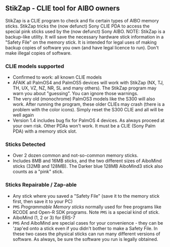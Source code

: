 ## StikZap - CLIE tool for AIBO owners

StikZap is a CLIE program to check and fix certain types of AIBO memory sticks. StikZap tricks the (now defunct) Sony CLIE PDA to access the special pink sticks used by the (now defunct) Sony AIBO. NOTE: StikZap is a backup-like utility. It will save the necessary hardware stick information in a "Safety File" on the memory stick. It is intended for legal uses of making backup copies of software you own (and have legal licence to run). Don't make illegal copies of software.

### CLIE models supported

* Confirmed to work: all known CLIE models
* AFAIK all PalmOS4 and PalmOS5 devices will work with StikZap (NX, TJ, TH, UX, VZ, NZ, NR, SL and many others). The StikZap program may warn you about "guessing". You can ignore those warnings.
* The very old (monochrome) PalmOS3 models like the S300 will also work. After running the program, these older CLIEs may crash (there is a problem with the color icons). Simply reset the S300 CLIE and all will be well again
* Version 1.4 includes bug fix for PalmOS 4 devices. As always proceed at your own risk. Other PDAs won't work. It must be a CLIE (Sony Palm PDA) with a memory stick slot. 

### Sticks Detected

* Over 2 dozen common and not-so-common memory sticks.
* Includes 8MB and 16MB sticks, and the two different sizes of AiboMind sticks (32MB and 128MB). The Darker blue 128MB AiboMind3 stick also counts as a "pink" stick. 

### Sticks Repairable / Zap-able

* Any stick where you saved a "Safety File" (save it to the memory stick first, then save it to your PC)
* `PMS` _Programmable Memory sticks_ normally used for free programs like RCODE and Open-R SDK programs. Note `PMS` is a special kind of stick.
* AiboMind (1, 2 or 3) for ERS-7
* `PMS` And AiboMind are special cases for your convenience - they can be 'zap'ed onto a stick even if you didn't bother to make a Safety File. In these two cases the physical sticks can run many different versions of software. As always, be sure the software you run is legally obtained. 